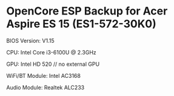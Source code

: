 # OpenCore ESP Backup for Acer Aspire ES 15 (ES1-572-30K0)

BIOS Version: V1.15

CPU: Intel Core i3-6100U @ 2.3GHz

GPU: Intel HD 520 // no external GPU

WiFi/BT Module: Intel AC3168

Audio Module: Realtek ALC233

